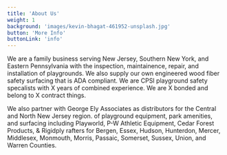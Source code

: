 ```yaml
---
title: 'About Us'
weight: 1
background: 'images/kevin-bhagat-461952-unsplash.jpg'
button: 'More Info'
buttonLink: 'info'
---
```


We are a family business serving New Jersey, Southern New York, and
Eastern Pennsylvania with the inspection, maintainence, repair, and installation
of playgrounds. We also supply our own engineered wood fiber safety surfacing that is ADA compliant.
We are CPSI playground safety specalists with X years of combined experience.
We are X bonded and belong to X contract things.

We also partner with George Ely Associates as distributors for the Central and
North New Jersey region. of playground equipment, park
amenities, and surfacing including Playworld, P-W Athletic Equipment,
Cedar Forest Products, & Rigidply rafters for  Bergen, Essex, Hudson,
Hunterdon, Mercer, Middlesex, Monmouth, Morris, Passaic, Somerset, Sussex,
Union, and Warren Counties.
